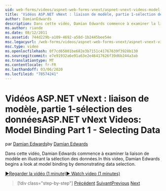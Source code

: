 ```yaml
---
uid: web-forms/videos/aspnet-web-forms-vnext/aspnet-vnext-videos-model-binding-part-1-selecting-data
title: 'Vidéos ASP.NET vNext : liaison de modèle, partie 1-sélection des données | Microsoft Docs'
author: DamianEdwards
description: Dans cette vidéo, Damian Edwards commence à examiner la liaison de modèle en illustrant la sélection des données.
ms.author: riande
ms.date: 08/12/2011
ms.assetid: 744d229b-a109-4692-a58d-1b2445bee54e
msc.legacyurl: /web-forms/videos/aspnet-web-forms-vnext/aspnet-vnext-videos-model-binding-part-1-selecting-data
msc.type: video
ms.openlocfilehash: 0f7cd65001be682e3b7151c41767639f3928b130
ms.sourcegitcommit: e7e91932a6e91a63e2e46417626f39d6b244a3ab
ms.translationtype: MT
ms.contentlocale: fr-FR
ms.lasthandoff: 03/06/2020
ms.locfileid: "78574241"
---
```

# <a name="aspnet-vnext-videos-model-binding-part-1---selecting-data"></a><span data-ttu-id="1ecdc-103">Vidéos ASP.NET vNext : liaison de modèle, partie 1-sélection des données</span><span class="sxs-lookup"><span data-stu-id="1ecdc-103">ASP.NET vNext Videos: Model Binding Part 1 - Selecting Data</span></span>

<span data-ttu-id="1ecdc-104">par [Damian Edwards](https://github.com/DamianEdwards)</span><span class="sxs-lookup"><span data-stu-id="1ecdc-104">by [Damian Edwards](https://github.com/DamianEdwards)</span></span>

<span data-ttu-id="1ecdc-105">Dans cette vidéo, Damian Edwards commence à examiner la liaison de modèle en illustrant la sélection des données.</span><span class="sxs-lookup"><span data-stu-id="1ecdc-105">In this video, Damian Edwards begins a look at model binding by demonstrating data selection.</span></span>

[<span data-ttu-id="1ecdc-106">&#9654;Regarder la vidéo (1 minute)</span><span class="sxs-lookup"><span data-stu-id="1ecdc-106">&#9654; Watch video (1 minutes)</span></span>](https://channel9.msdn.com/Blogs/ASP-NET-Site-Videos/aspnet-vnext-videos-model-binding-part-1-selecting-data)

> [!div class="step-by-step"]
> <span data-ttu-id="1ecdc-107">[Précédent](aspnet-vnext-videos-strongly-typed-data-controls.md)
> [Suivant](aspnet-vnext-videos-model-binding-part-2-filtering.md)</span><span class="sxs-lookup"><span data-stu-id="1ecdc-107">[Previous](aspnet-vnext-videos-strongly-typed-data-controls.md)
[Next](aspnet-vnext-videos-model-binding-part-2-filtering.md)</span></span>
